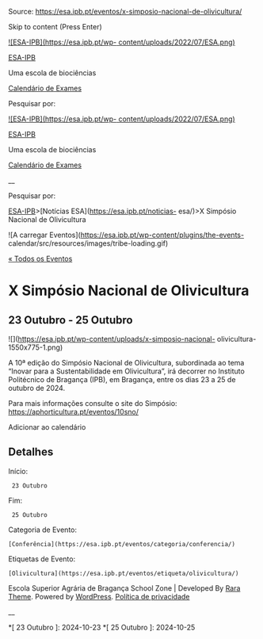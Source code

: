 Source: https://esa.ipb.pt/eventos/x-simposio-nacional-de-olivicultura/

Skip to content (Press Enter)

[![ESA-IPB](https://esa.ipb.pt/wp-
content/uploads/2022/07/ESA.png)](https://esa.ipb.pt/)

[ESA-IPB](https://esa.ipb.pt/)

Uma escola de biociências

[Calendário de Exames](https://esa.ipb.pt/horarios/)

Pesquisar por:

  

  

  

  

  

[![ESA-IPB](https://esa.ipb.pt/wp-
content/uploads/2022/07/ESA.png)](https://esa.ipb.pt/)

[ESA-IPB](https://esa.ipb.pt/)

Uma escola de biociências

[Calendário de Exames](https://esa.ipb.pt/horarios/)

  

__

Pesquisar por:

[ESA-IPB](https://esa.ipb.pt)>[Notícias ESA](https://esa.ipb.pt/noticias-
esa/)>X Simpósio Nacional de Olivicultura

![A carregar Eventos](https://esa.ipb.pt/wp-content/plugins/the-events-
calendar/src/resources/images/tribe-loading.gif)

[ « Todos os Eventos](https://esa.ipb.pt/eventos/)

# X Simpósio Nacional de Olivicultura

## 23 Outubro \- 25 Outubro

  

![](https://esa.ipb.pt/wp-content/uploads/x-simposio-nacional-
olivicultura-1550x775-1.png)

A 10ª edição do Simpósio Nacional de Olivicultura, subordinada ao tema “Inovar
para a Sustentabilidade em Olivicultura”, irá decorrer no Instituto
Politécnico de Bragança (IPB), em Bragança, entre os dias 23 a 25 de outubro
de 2024.

Para mais informações consulte o site do Simpósio:
<https://aphorticultura.pt/eventos/10sno/>

Adicionar ao calendário

  

##  Detalhes

Início:

     23 Outubro 
Fim:

     25 Outubro 
Categoria de Evento:

    [Conferência](https://esa.ipb.pt/eventos/categoria/conferencia/)
Etiquetas de Evento:

    [Olivicultura](https://esa.ipb.pt/eventos/etiqueta/olivicultura/)

  

  

Escola Superior Agrária de Bragança  School Zone | Developed By [Rara Theme](https://rarathemes.com/). Powered by [WordPress](https://wordpress.org/).  [Política de privacidade](https://esa.ipb.pt/politica-de-privacidade/)

__

  *[ 23 Outubro ]: 2024-10-23
  *[ 25 Outubro ]: 2024-10-25